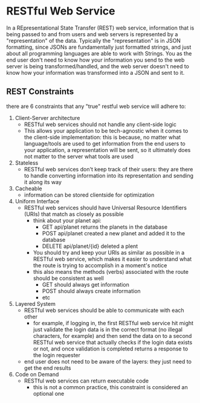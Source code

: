 # RESTful Web Service
In a REpresentational State Transfer (REST) web service, information that is being passed to and from users and web servers is represented by a "representation" of the data. Typically the "representation" is in JSON formatting, since JSONs are fundamentally just formatted strings, and just about all programming languages are able to work with Strings. You as the end user don't need to know how your information you send to the web server is being transformed/handled, and the web server doesn't need to know how your information was transformed into a JSON and sent to it.

## REST Constraints
there are 6 constraints that any "true" restful web service will adhere to:
1. Client-Server architecture
    - RESTful web services should not handle any client-side logic
    - This allows your application to be tech-agnostic when it comes to the client-side implementation: this is because, no matter what language/tools are used to get information from the end users to your application, a representation will be sent, so it ultimately does not matter to the server what tools are used
2. Stateless
    - RESTful web services don't keep track of their users: they are there to handle converting information into its representation and sending it along its way
3. Cacheable
    - information can be stored clientside for optimization
4. Uniform Interface
    - RESTful web services should have Universal Resource Identifiers (URIs) that match as closely as possible
        - think about your planet api:
            - GET api/planet returns the planets in the database
            - POST api/planet created a new planet and added it to the database
            - DELETE api/planet/{id} deleted a plent
        - You should try and keep your URIs as similar as possible in a RESTful web service, which makes it easier to understand what the route is trying to accomplish in a moment's notice
        - this also means the methods (verbs) associated with the route should be consistent as well
            - GET should always get information
            - POST should always create information
            - etc
5. Layered System
    - RESTful web services should be able to communicate with each other
        - for example, if logging in, the first RESTful web service hit might just validate the login data is in the correct format (no illegal characters, for example) and then send the data on to a second RESTful web service that actually checks if the login data exists or not, and once validation is completed returns a response to the login requester
    - end user does not need to be aware of the layers: they just need to get the end results
6. Code on Demand
    - RESTful web services can return executable code 
        - this is not a common practice, this constraint is considered an optional one